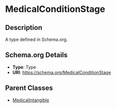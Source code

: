 # MedicalConditionStage

## Description
A type defined in Schema.org.

## Schema.org Details
- **Type**: Type
- **URI**: https://schema.org/MedicalConditionStage

## Parent Classes
- [MedicalIntangible](../MedicalIntangible.md)

